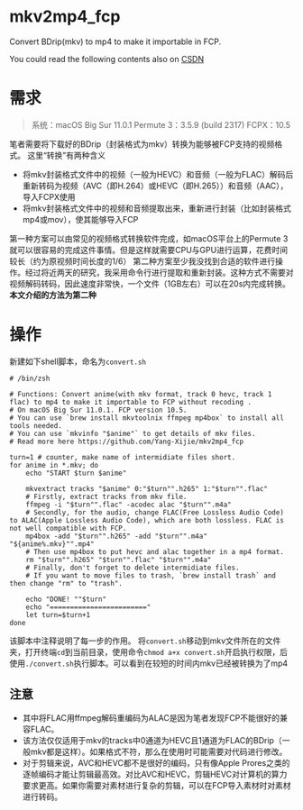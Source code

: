 # mkv2mp4_fcp
Convert BDrip(mkv) to mp4 to make it importable in FCP.

You could read the following contents also on [CSDN](https://blog.csdn.net/qq_45379253/article/details/109966910)
# 需求
> 系统：macOS Big Sur 11.0.1
> Permute 3：3.5.9 (build 2317)
> FCPX：10.5

笔者需要将下载好的BDrip（封装格式为mkv）转换为能够被FCP支持的视频格式。
这里“转换”有两种含义
* 将mkv封装格式文件中的视频（一般为HEVC）和音频（一般为FLAC）解码后重新转码为视频（AVC（即H.264）或HEVC（即H.265））和音频（AAC），导入FCPX使用
* 将mkv封装格式文件中的视频和音频提取出来，重新进行封装（比如封装格式mp4或mov），使其能够导入FCP

第一种方案可以由常见的视频格式转换软件完成，如macOS平台上的Permute 3就可以很容易的完成这件事情。但是这样就需要CPU与GPU进行运算，花费时间较长（约为原视频时间长度的1/6）
第二种方案至少我没找到合适的软件进行操作。经过将近两天的研究，我采用命令行进行提取和重新封装。这种方式不需要对视频解码转码，因此速度非常快，一个文件（1GB左右）可以在20s内完成转换。
**本文介绍的方法为第二种**
# 操作
新建如下shell脚本，命名为`convert.sh`
```shell
# /bin/zsh

# Functions: Convert anime(with mkv format, track 0 hevc, track 1 flac) to mp4 to make it importable to FCP without recoding .
# On macOS Big Sur 11.0.1. FCP version 10.5.
# You can use `brew install mkvtoolnix ffmpeg mp4box` to install all tools needed.
# You can use `mkvinfo "$anime"` to get details of mkv files.
# Read more here https://github.com/Yang-Xijie/mkv2mp4_fcp

turn=1 # counter, make name of intermidiate files short.
for anime in *.mkv; do
    echo "START $turn $anime"

    mkvextract tracks "$anime" 0:"$turn"".h265" 1:"$turn"".flac"
    # Firstly, extract tracks from mkv file.
    ffmpeg -i "$turn"".flac" -acodec alac "$turn"".m4a"
    # Secondly, for the audio, change FLAC(Free Lossless Audio Code) to ALAC(Apple Lossless Audio Code), which are both lossless. FLAC is not well compatible with FCP.
    mp4box -add "$turn"".h265" -add "$turn"".m4a" "${anime%.mkv}"".mp4"
    # Then use mp4box to put hevc and alac together in a mp4 format.
    rm "$turn"".h265" "$turn"".flac" "$turn"".m4a"
    # Finally, don't forget to delete intermidiate files.
    # If you want to move files to trash, `brew install trash` and then change "rm" to "trash".

    echo "DONE! ""$turn"
    echo "========================"
    let turn=$turn+1
done
```
该脚本中注释说明了每一步的作用。
将`convert.sh`移动到mkv文件所在的文件夹，打开终端`cd`到当前目录，使用命令`chmod a+x convert.sh`开启执行权限，后使用`./convert.sh`执行脚本。可以看到在较短的时间内mkv已经被转换为了mp4

## 注意
* 其中将FLAC用ffmpeg解码重编码为ALAC是因为笔者发现FCP不能很好的兼容FLAC。
* 该方法仅仅适用于mkv的tracks中0通道为HEVC且1通道为FLAC的BDrip（一般mkv都是这样）。如果格式不符，那么在使用时可能需要对代码进行修改。
* 对于剪辑来说，AVC和HEVC都不是很好的编码，只有像Apple Prores之类的逐帧编码才能让剪辑最高效。对比AVC和HEVC，剪辑HEVC对计算机的算力要求更高。如果你需要对素材进行复杂的剪辑，可以在FCP导入素材时对素材进行转码。
